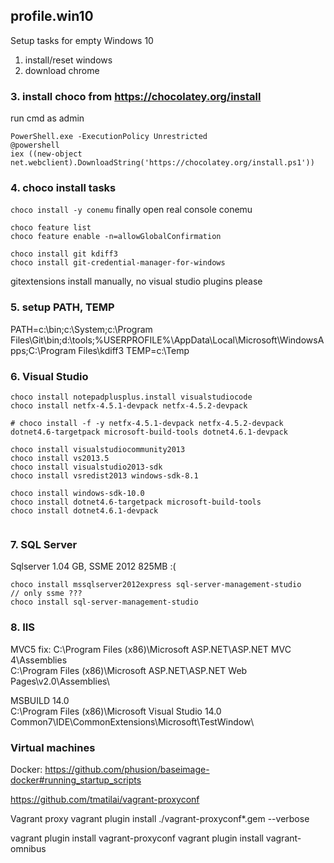 ## profile.win10
Setup tasks for empty Windows 10

1. install/reset windows  
2. download chrome  

### 3. install choco from https://chocolatey.org/install 

run cmd as admin  
```
PowerShell.exe -ExecutionPolicy Unrestricted
@powershell 
iex ((new-object net.webclient).DownloadString('https://chocolatey.org/install.ps1'))
```

### 4. choco install tasks  

`choco install -y conemu`
finally open real console conemu 
```
choco feature list
choco feature enable -n=allowGlobalConfirmation

choco install git kdiff3
choco install git-credential-manager-for-windows
```
gitextensions install manually, no visual studio plugins please

### 5. setup PATH, TEMP

PATH=c:\bin;c:\System;c:\Program Files\Git\bin\;d:\tools;%USERPROFILE%\AppData\Local\Microsoft\WindowsApps;C:\Program Files\kdiff3
TEMP=c:\Temp

### 6. Visual Studio

```
choco install notepadplusplus.install visualstudiocode
choco install netfx-4.5.1-devpack netfx-4.5.2-devpack

# choco install -f -y netfx-4.5.1-devpack netfx-4.5.2-devpack dotnet4.6-targetpack microsoft-build-tools dotnet4.6.1-devpack

choco install visualstudiocommunity2013
choco install vs2013.5
choco install visualstudio2013-sdk
choco install vsredist2013 windows-sdk-8.1 

choco install windows-sdk-10.0
choco install dotnet4.6-targetpack microsoft-build-tools 
choco install dotnet4.6.1-devpack


```

### 7. SQL Server 

Sqlserver 1.04 GB, SSME 2012 825MB :( 
```
choco install mssqlserver2012express sql-server-management-studio
// only ssme ??? 
choco install sql-server-management-studio
```

### 8. IIS

MVC5 fix:
C:\Program Files (x86)\Microsoft ASP.NET\ASP.NET MVC 4\Assemblies\
C:\Program Files (x86)\Microsoft ASP.NET\ASP.NET Web Pages\v2.0\Assemblies\

MSBUILD 14.0\
C:\Program Files (x86)\Microsoft Visual Studio 14.0\
Common7\IDE\CommonExtensions\Microsoft\TestWindow\

### Virtual machines

Docker: https://github.com/phusion/baseimage-docker#running_startup_scripts

https://github.com/tmatilai/vagrant-proxyconf

Vagrant proxy
vagrant plugin install ./vagrant-proxyconf*.gem --verbose

vagrant plugin install vagrant-proxyconf
vagrant plugin install vagrant-omnibus